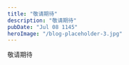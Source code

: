 ```yaml
---
title: "敬请期待"
description: "敬请期待"
pubDate: "Jul 08 1145"
heroImage: "/blog-placeholder-3.jpg"
---
```


敬请期待
